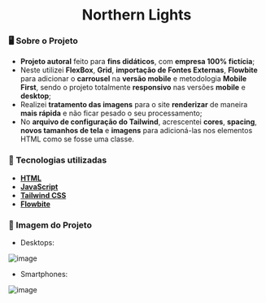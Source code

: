 <div align = "center">
    <h1>Northern Lights</h1>
</div>

### 🖥 Sobre o Projeto

- **Projeto autoral** feito para **fins didáticos**, com **empresa 100% fictícia**;
- Neste utilizei **FlexBox**, **Grid**, **importação de Fontes Externas**, **Flowbite** para adicionar o **carrousel** na **versão mobile** e metodologia **Mobile First**, sendo o projeto totalmente **responsivo** nas versões **mobile** e **desktop**;
- Realizei **tratamento das imagens** para o site **renderizar** de maneira **mais rápida** e não ficar pesado o seu processamento;
- No **arquivo de configuração do Tailwind**, acrescentei **cores**, **spacing**, **novos tamanhos de tela** e **imagens** para adicioná-las nos elementos HTML como se fosse uma classe.

### 🌟 Tecnologias utilizadas

- [**HTML**](https://developer.mozilla.org/en-US/docs/Web/HTML)
- [**JavaScript**](https://developer.mozilla.org/en-US/docs/Web/JavaScript)
- [**Tailwind CSS**](https://tailwindcss.com/)
- [**Flowbite**](https://flowbite.com/docs/getting-started/introduction/)

### 🎯 Imagem do Projeto

- Desktops: 
 
![image](https://github.com/user-attachments/assets/0cae371a-55ec-40aa-ac9a-1077e93899da)

- Smartphones:

![image](https://github.com/user-attachments/assets/18399aca-5e44-477b-ba11-67100235336f)

